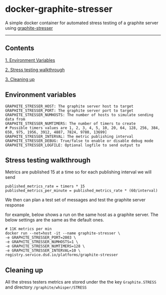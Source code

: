 # docker-graphite-stresser

A simple docker container for automated stress testing of a graphite server using 
[graphite-stresser](https://github.com/feangulo/graphite-stresser.git)

----------------
## Contents

[1. Environment Variables](#environment-variables)

[2. Stress testing walkthrough](#stress-testing-walkthrough)

[3. Cleaning up](#cleaning-up)

## Environment variables
    GRAPHITE_STRESSER_HOST: The graphite server host to target
    GRAPHITE_STRESSER_PORT: The graphite server port to target
    GRAPHITE_STRESSER_NUMHOSTS: The number of hosts to simulate sending data from
    GRAPHITE_STRESSER_NUMTIMERS: The number of timers to create 
    # Possible timers values are 1, 2, 3, 4, 5, 10, 20, 64, 128, 256, 384, 650, 975, 1956, 3912, 4887, 7824, 9780, 13699]
    GRAPHITE_STRESSER_INTERVAL: The metric publishing interval
    GRAPHITE_STRESSER_DEBUG: True/false to enable or disable debug mode
    GRAPHITE_STRESSER_LOGFILE: Optional logfile to send output to

## Stress testing walkthrough

Metrics are published 15 at a time so for each publishing interval we will send

	published_metrics_rate = timers * 15
	published_metrics_per_minute = published_metrics_rate * (60/interval)
	
We then can plan a test set of messages and test the graphite server response

for example, below shows a run on the same host as a graphite server. The below settings are the same as the default ones.

	# 11K metrics per min
	docker run --net=host -it --name graphite-stresser \
    -e GRAPHITE_STRESSER_PORT=2003 \
    -e GRAPHITE_STRESSER_NUMHOSTS=1 \
    -e GRAPHITE_STRESSER_NUMTIMERS=128 \
    -e GRAPHITE_STRESSER_INTERVAL=10 \
    registry.service.dsd.io/platforms/graphite-stresser 

## Cleaning up

All the stress testers metrics are stored under the the key ``Graphite.STRESS`` and directory ``/graphite/whisper/STRESS``

